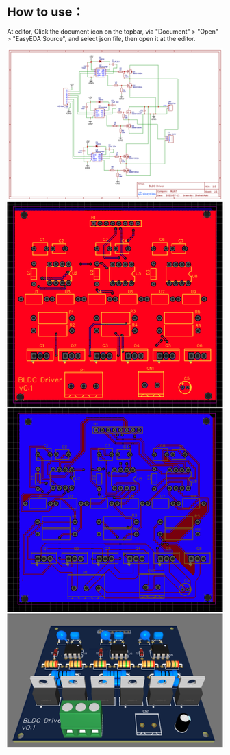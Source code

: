             
# How to use：

At editor, Click the document icon on the topbar, via "Document" > "Open" > "EasyEDA Source", and select json file, then open it at the editor.


![](sch.png)
![](top.png)
![](bottom.png)
![](3d.png)


